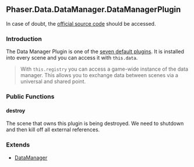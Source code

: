 ## Phaser.Data.DataManager.DataManagerPlugin

In case of doubt, the [official source code](https://github.com/photonstorm/phaser) should be accessed.

### Introduction

The Data Manager Plugin is one of the [seven default plugins](https://github.com/digitsensitive/phaser3-typescript/blob/master/slides/cheatsheets/scene/systems.md#default-plugins).
It is installed into every scene and you can access it with `this.data`.

> With `this.registry` you can access a game-wide instance of the data manager.
> This allows you to exchange data between scenes via a universal and shared point.

### Public Functions

#### destroy

The scene that owns this plugin is being destroyed.
We need to shutdown and then kill off all external references.

### Extends

- [DataManager](https://github.com/digitsensitive/phaser3-typescript/blob/master/slides/cheatsheets/data/data-manager.md)
